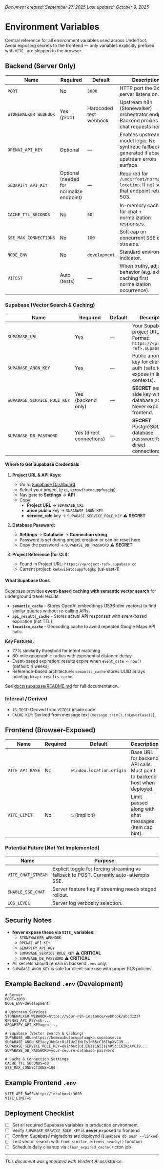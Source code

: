 _Document created: September 27, 2025_
_Last updated: October 9, 2025_

# Environment Variables

Central reference for all environment variables used across Underfoot. Avoid exposing secrets to the frontend — only variables explicitly prefixed with `VITE_` are shipped to the browser.

## Backend (Server Only)

| Name | Required | Default | Description |
| - | - | - | - |
| `PORT` | No | `3000` | HTTP port the Express server listens on. |
| `STONEWALKER_WEBHOOK` | Yes (prod) | Hardcoded test webhook | Upstream n8n (Stonewalker) orchestrator endpoint. Backend proxies all chat requests here. |
| `OPENAI_API_KEY` | Optional | — | Enables upstream / model logic. No synthetic fallback is generated if absent; upstream errors surface. |
| `GEOAPIFY_API_KEY` | Optional (needed for normalize endpoint) | — | Required for `/underfoot/normalize-location`. If not set that endpoint returns 503. |
| `CACHE_TTL_SECONDS` | No | `60` | In-memory cache TTL for chat + normalization responses. |
| `SSE_MAX_CONNECTIONS` | No | `100` | Soft cap on concurrent SSE chat streams. |
| `NODE_ENV` | No | `development` | Standard environment indicator. |
| `VITEST` | Auto (tests) | — | When truthy, adjusts behavior (e.g. skip caching first normalization occurrence). |

### Supabase (Vector Search & Caching)

| Name | Required | Default | Description |
| - | - | - | - |
| `SUPABASE_URL` | Yes | — | Your Supabase project URL. Format: `https://<project-ref>.supabase.co` |
| `SUPABASE_ANON_KEY` | Yes | — | Public anonymous key for client-side auth (safe to expose in limited contexts). |
| `SUPABASE_SERVICE_ROLE_KEY` | Yes (backend only) | — | **SECRET** server-side key with full database access. Never expose to frontend. |
| `SUPABASE_DB_PASSWORD` | Yes (direct connections) | — | **SECRET** PostgreSQL database password for direct connections. |

#### Where to Get Supabase Credentials

1. **Project URL & API Keys:**
   - Go to [Supabase Dashboard](https://supabase.com/dashboard)
   - Select your project (e.g., `kemxwibutocuppfuagkp`)
   - Navigate to **Settings** → **API**
   - Copy:
     - **Project URL** → `SUPABASE_URL`
     - **anon public** key → `SUPABASE_ANON_KEY`
     - **service_role** key → `SUPABASE_SERVICE_ROLE_KEY` ⚠️ **SECRET**

2. **Database Password:**
   - **Settings** → **Database** → **Connection string**
   - Password is set during project creation or can be reset here
   - Copy the password → `SUPABASE_DB_PASSWORD` ⚠️ **SECRET**

3. **Project Reference (for CLI):**
   - Found in Project URL: `https://<project-ref>.supabase.co`
   - Current project: `kemxwibutocuppfuagkp` (us-east-1)

#### What Supabase Does

Supabase provides **event-based caching with semantic vector search** for underground travel results:

- **`semantic_cache`** - Stores OpenAI embeddings (1536-dim vectors) to find similar queries without re-calling APIs
- **`api_results_cache`** - Stores actual API responses with event-based expiration (not TTL)
- **`location_cache`** - Geocoding cache to avoid repeated Google Maps API calls

**Key Features:**
- 77% similarity threshold for intent matching
- 80-mile geographic radius with exponential distance decay
- Event-based expiration: results expire when `event_date < now()` (default: 4 weeks)
- Reference-based architecture: `semantic_cache` stores UUID arrays pointing to `api_results_cache`

See [docs/supabase/README.md](./supabase/README.md) for full documentation.

### Internal / Derived

- `IS_TEST`: Derived from `VITEST` inside code.
- `CACHE KEY`: Derived from message text (`message.trim().toLowerCase()`).

## Frontend (Browser-Exposed)

| Name | Required | Default | Description |
| - | - | - | - |
| `VITE_API_BASE` | No | `window.location.origin` | Base URL for backend API calls. Must point to backend host when deployed. |
| `VITE_LIMIT` | No | `5` (implicit) | Limit passed along with chat messages (item cap hint). |

### Potential Future (Not Yet Implemented)

| Name | Purpose |
| - | - |
| `VITE_CHAT_STREAM` | Explicit toggle for forcing streaming vs fallback to POST. Currently auto-attempts SSE. |
| `ENABLE_SSE_CHAT` | Server feature flag if streaming needs staged rollout. |
| `LOG_LEVEL` | Server log verbosity selection. |

## Security Notes

- **Never expose these via `VITE_` variables:**
  - `STONEWALKER_WEBHOOK`
  - `OPENAI_API_KEY`
  - `GEOAPIFY_API_KEY`
  - `SUPABASE_SERVICE_ROLE_KEY` ⚠️ **CRITICAL**
  - `SUPABASE_DB_PASSWORD` ⚠️ **CRITICAL**
- All secrets should remain in backend `.env` only.
- `SUPABASE_ANON_KEY` is safe for client-side use with proper RLS policies.

## Example Backend `.env` (Development)

```env
# Server
PORT=3000
NODE_ENV=development

# Upstream Services
STONEWALKER_WEBHOOK=https://your-n8n-instance/webhook/abcd1234
OPENAI_API_KEY=sk-...
GEOAPIFY_API_KEY=geo-...

# Supabase (Vector Search & Caching)
SUPABASE_URL=https://kemxwibutocuppfuagkp.supabase.co
SUPABASE_ANON_KEY=eyJhbGciOiJIUzI1NiIsInR5cCI6IkpXVCJ9...
SUPABASE_SERVICE_ROLE_KEY=eyJhbGciOiJIUzI1NiIsInR5cCI6IkpXVCJ9...
SUPABASE_DB_PASSWORD=your-secure-database-password

# Cache & Connection Settings
CACHE_TTL_SECONDS=60
SSE_MAX_CONNECTIONS=100
```

## Example Frontend `.env`

```env
VITE_API_BASE=http://localhost:3000
VITE_LIMIT=5
```

## Deployment Checklist

- [ ] Set all required Supabase variables in production environment
- [ ] Verify `SUPABASE_SERVICE_ROLE_KEY` is **never** exposed to frontend
- [ ] Confirm Supabase migrations are deployed (`supabase db push --linked`)
- [ ] Test vector search with `find_similar_intents_nearby()` function
- [ ] Schedule daily cleanup via `clean_expired_cache()` cron job

---

_This document was generated with Verdent AI assistance._

